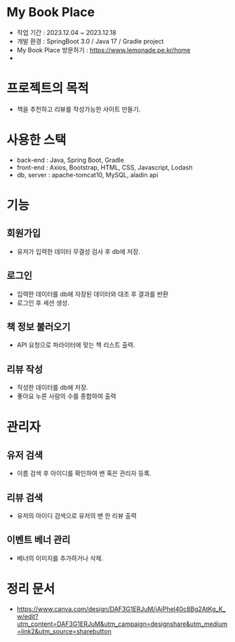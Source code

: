 # My Book Place
  * 작업 기간 : 2023.12.04 ~ 2023.12.18
  * 개발 환경 : SpringBoot 3.0 / Java 17 / Gradle project
  * My Book Place 방문하기 : https://www.lemonade.pe.kr/home
  * 
# 프로젝트의 목적
 * 책을 추천하고 리뷰를 작성가능한 사이트 만들기.

# 사용한 스택
 * back-end : Java, Spring Boot, Gradle
 * front-end : Axios, Bootstrap, HTML, CSS, Javascript, Lodash
 * db, server :  apache-tomcat10, MySQL, aladin api 

# 기능
 ## 회원가입
  * 유저가 입력한 데이터 무결성 검사 후 db에 저장.
    
 ## 로그인
  * 입력한 데이터를 db에 자장된 데이터와 대조 후 결과를 반환
  * 로그인 후 세션 생성.

 ## 책 정보 불러오기
  * API 요청으로 파라이터에 맞는 책 리스트 출력.

 ## 리뷰 작성
  * 작성한 데이터를 db에 저장.
  * 좋아요 누른 사람의 수를 종합하여 출력

# 관리자
 ## 유저 검색
  * 이름 검색 후 아이디를 확인하여 밴 혹은 관리자 등록.

 ## 리뷰 검색
  * 유저의 아이디 검색으로 유저의 밴 한 리뷰 출력

 ## 이벤트 베너 관리
  * 베너의 이미지를 추가하거나 삭제.

# 정리 문서
 * https://www.canva.com/design/DAF3G1ERJuM/jAjPhel40c8Bg2AtKg_K_w/edit?utm_content=DAF3G1ERJuM&utm_campaign=designshare&utm_medium=link2&utm_source=sharebutton

